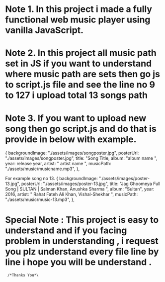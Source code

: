 # Note 1. In this project i made a fully functional web music player using vanilla JavaScript.

# Note 2. In this project all music path set in JS if you want to understand where music path are sets then go js to script.js file and see the line no 9 to 127 i upload total 13 songs path 

# Note 3. If you want to upload new song then go script.js and do that is provide in below with example.

{
backgroundImage: "./assets/images/songposter.jpg",
    posterUrl: "./assets/images/songposter.jpg",
    title: "Song Title,
    album: "album name ",
    year: release year,
    artist: " artist name ",
    musicPath: "./assets/music/musicname.mp3",
},

 For example song no 13.
{
 backgroundImage: "./assets/images/poster-13.jpg",
    posterUrl: "./assets/images/poster-13.jpg",
    title: "Jag Ghoomeya Full Song | SULTAN | Salman Khan, Anushka Sharma  ",
    album: "Sultan",
    year: 2016,
    artist: " Rahat Fateh Ali Khan, Vishal-Shekhar ",
    musicPath: "./assets/music/music-13.mp3",
},



# Special Note : This project is easy to understand and if you facing problem in understanding , i request you plz understand every file line by line i hope you will be understand .




     /*Thanks You*\